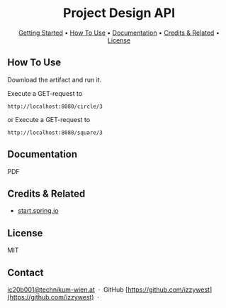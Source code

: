 
<center><h1>Project Design API</h1></center>
  
<p align="center">
  <a href="#getting-started">Getting Started</a> •
  <a href="#how-to-use">How To Use</a> •
  <a href="#documentation">Documentation</a> •
  <a href="#credits--related">Credits & Related</a> •
  <a href="#license">License</a>
</p>



## How To Use

Download the artifact and run it. 

Execute a GET-request to 
```
http://localhost:8080/circle/3
```
or
Execute a GET-request to 
```
http://localhost:8080/square/3
```


## Documentation

PDF

## Credits & Related

- [start.spring.io](https://github.com/spring-io/start.spring.io)

## License

MIT

## Contact

[ic20b001@technikum-wien.at](mailto:ic20b001@technikum-wien.at) &nbsp;&middot;&nbsp; 
GitHub [https://github.com/izzywest](https://github.com/izzywest) &nbsp;&middot;&nbsp; 
